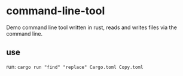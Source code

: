 # command-line-tool

Demo command line tool written in rust, reads and writes files via the command line.

## use

run:
`cargo run "find" "replace" Cargo.toml Copy.toml`
